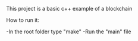 This project is a basic c++ example of a blockchain

How to run it:

  -In the root folder type "make"
  -Run the "main" file
